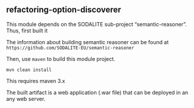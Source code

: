 ## refactoring-option-discoverer
This module depends on the SODALITE sub-project “semantic-reasoner”. Thus, first built it

The information about building semantic reasoner can be found at
 ` https://github.com/SODALITE-EU/semantic-reasoner `

Then, use `maven` to build this module project.
```
mvn clean install 
```
This requires maven 3.x

The built artifact is a web application (.war file) that can be deployed in an any web server.
